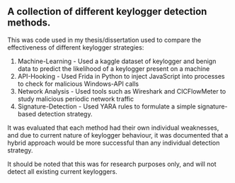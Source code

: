 ## A collection of different keylogger detection methods.

This was code used in my thesis/dissertation used to compare the effectiveness of different keylogger strategies:

1. Machine-Learning - Used a kaggle dataset of keylogger and benign data to predict the likelihood of a keylogger present on a machine
2. API-Hooking - Used Frida in Python to inject JavaScript into processes to check for malicious Windows-API calls
3. Network Analysis - Used tools such as Wireshark and CICFlowMeter to study malicious periodic network traffic
4. Signature-Detection - Used YARA rules to formulate a simple signature-based detection strategy.

It was evaluated that each method had their own individual weaknesses, and due to current nature of keylogger behaviour, it was documented that a hybrid approach would be more successful than any individual detection strategy. 

It should be noted that this was for research purposes only, and will not detect all existing current keyloggers. 
